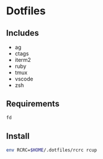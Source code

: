 # Dotfiles

## Includes

- ag
- ctags
- iterm2
- ruby
- tmux
- vscode
- zsh

## Requirements

```bash
fd
```

## Install

```bash
env RCRC=$HOME/.dotfiles/rcrc rcup
```

